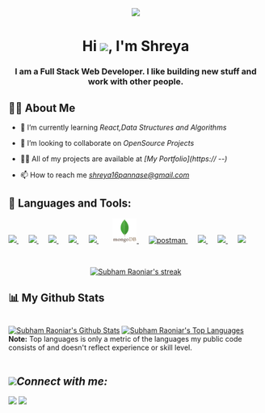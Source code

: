 <a href="#"> <p  align="center"> <img  src="https://img.icons8.com/external-prettycons-lineal-color-prettycons/98/000000/external-coding-education-prettycons-lineal-color-prettycons.png"/></a></p>

<h1 align="center">Hi <img src="https://raw.githubusercontent.com/MartinHeinz/MartinHeinz/master/wave.gif" width="30px">, I'm Shreya </h1>
<h3 align="center">I am a Full Stack Web Developer. I like building new stuff and work with other people.</h3>


## 🙋‍♂️ About Me
<!-- 
- 🔭 I’m currently working on **[Covid-19 Tracker](https://covid-19-tracker-e4bda.web.app/)** -->

- 🌱 I’m currently learning *React,Data Structures and Algorithms*

- 👯 I’m looking to collaborate on *OpenSource Projects* 

- 👨‍💻 All of my projects are available at *[My Portfolio](https:// --)*

- 📫 How to reach me *shreya16pannase@gmail.com*

<!-- - ⚡ Fun fact *I like to play football but I don't watch much* -->

## 🚀 Languages and Tools:


<p align="left" > 
    <a href="https://reactjs.org/" target="_blank"> <img src="https://img.icons8.com/color/48/000000/react-native.png"/> </a>&nbsp;&nbsp;&nbsp;&nbsp;
    <a href="https://developer.mozilla.org/en-US/docs/Web/JavaScript" target="_blank"> <img src="https://img.icons8.com/color/48/000000/javascript.png"/> </a> &nbsp;&nbsp;&nbsp;&nbsp;
    <a href="https://www.w3.org/html/" target="_blank"> <img src="https://img.icons8.com/color/48/000000/html-5.png"/> </a> &nbsp;&nbsp;&nbsp;&nbsp;
    <a href="https://www.w3schools.com/css/" target="_blank"> <img src="https://img.icons8.com/color/48/000000/css3.png"/> </a> &nbsp;&nbsp;&nbsp;&nbsp;
    <a style="padding-right:8px;" href="https://nodejs.org" target="_blank"> <img src="https://img.icons8.com/color/48/000000/nodejs.png"/> </a> &nbsp;&nbsp;&nbsp;&nbsp;
    <a href="https://www.mongodb.com/" target="_blank"> <img src="https://raw.githubusercontent.com/devicons/devicon/master/icons/mongodb/mongodb-original-wordmark.svg" alt="mongodb" width="48" height="48"/> </a> &nbsp;&nbsp;&nbsp;&nbsp;
    <a href="https://postman.com" target="_blank"> <img src="https://www.vectorlogo.zone/logos/getpostman/getpostman-icon.svg" alt="postman" width="45" height="45"/> </a>   &nbsp;&nbsp;&nbsp;&nbsp;
    <a href="https://git-scm.com/" target="_blank"> <img src="https://img.icons8.com/color/48/000000/git.png"/> </a> &nbsp;&nbsp;&nbsp;&nbsp;
    <a href="https://git.com" target="_blank">  <img src="https://img.icons8.com/color-glass/48/000000/github.png"/> </a> &nbsp;&nbsp;&nbsp;&nbsp;
    <a href="https://www.npmjs.com/" target="_blank">   <img src="https://img.icons8.com/color/48/000000/npm.png"/> </a>
</p>

<!-- [![React Badge](https://img.shields.io/badge/-React-61DBFB?style=for-the-badge&labelColor=black&logo=react&logoColor=61DBFB)](#)  [![Javascript Badge](https://img.shields.io/badge/-Javascript-F0DB4F?style=for-the-badge&labelColor=black&logo=javascript&logoColor=F0DB4F)](#) [![Typescript Badge](https://img.shields.io/badge/-Typescript-007acc?style=for-the-badge&labelColor=black&logo=typescript&logoColor=007acc)](#) [![Nodejs Badge](https://img.shields.io/badge/-Nodejs-3C873A?style=for-the-badge&labelColor=black&logo=node.js&logoColor=3C873A)](#) [![GraphQL Badge](https://img.shields.io/badge/-GraphQl-e535ab?style=for-the-badge&labelColor=black&logo=node.js&logoColor=e535ab)](#) -->
<br/>

<p align="center">
    <a href="https://github.com/spannase/github-readme-streak-stats">
        <img title="🔥 Get streak stats for your profile at git.io/streak-stats" alt="Subham Raoniar's streak" src="https://github-readme-streak-stats.herokuapp.com/?user=spannase&theme=black-ice&hide_border=true&stroke=0000&background=060A0CD0"/>
    </a>
</p>

## 📊 My Github Stats

  <br/>
    <a href="https://github.com/spannase/github-readme-stats"><img alt="Subham Raoniar's Github Stats" src="https://github-readme-stats.vercel.app/api?username=spannase&show_icons=true&count_private=true&theme=react&hide_border=true&bg_color=0D1117" /></a>
  <a href="https://github.com/spannase/github-readme-stats"><img alt="Subham Raoniar's Top Languages" src="https://github-readme-stats.vercel.app/api/top-langs/?username=spannase&langs_count=8&count_private=true&layout=compact&theme=react&hide_border=true&bg_color=0D1117" /></a>
  <br/>
  <b>Note:</b> Top languages is only a metric of the languages my public code consists of and doesn't reflect experience or skill level.


<br/>
<br/>


##  <i><img src="https://raw.githubusercontent.com/ShahriarShafin/ShahriarShafin/main/Assets/handshake.gif" width="80"/>Connect with me: </i>
<p align="left">

<a href = "https://www.linkedin.com/in/shreya-pannase-382814214/" target="_blank"><img src="https://img.icons8.com/fluent/48/000000/linkedin.png"/></a>
<a href = "https://shreya16pannase@gmail.com" target="_blank"><img src="https://img.icons8.com/fluent/48/000000/gmail.png"/></a>
</p>

<!-- ## ❤ Views and Followers
<a href="https://github.com/Meghna-DAS/github-profile-views-counter">
    <img src="https://komarev.com/ghpvc/?username=kapilmogre1998@gmail.com">
</a>
<a href="https://github.com/SubhamRaoniar28?tab=followers"><img src="https://img.shields.io/github/followers/SubhamRaoniar28?label=Followers&style=social" alt="GitHub Badge"></a> -->
